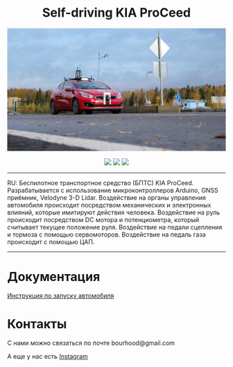 <h1 align="center">Self-driving KIA ProCeed</h1>

![Иллюстрация к проекту](https://github.com/BouRHooD/MoscowPolytech_KIAProCeed/raw/main/Docs/Images/OAMQwy686ig.jpg)

<p align="center">

<img src="https://badges.frapsoft.com/os/v1/open-source.svg?v=103" >
  
<img src="https://img.shields.io/github/repo-size/BouRHooD/MoscowPolytech_KIAProCeed" >
  
<img src="https://img.shields.io/github/last-commit/bourhood/MoscowPolytech_KIAProCeed" >
  
</p>

---

RU: Беспилотное транспортное средство (БПТС) KIA ProCeed. Разрабатывается с использование микроконтроллеров Arduino, GNSS приёмник, Velodyne 3-D Lidar. Воздействие на органы управления автомобиля происходит посредством механических и электронных влияний, которые имитируют действия человека. Воздействие на руль происходит посредством DC мотора и потенциометра, который считывает текущее положение руля. Воздействие на педали сцепления и тормоза с помощью сервомоторов. Воздействие на педаль газа происходит с помощью ЦАП. 

---
<h1 align="left"> Документация </h1>

[Инcтрукция по запуску автомобиля](https://github.com/BouRHooD/MoscowPolytech_KIAProCeed/raw/main/Docs/Connect_/Manual_po_ispolzovaniyu_KIA_ProCeed.pdf)


<h1 align="left"> Контакты </h1>
С нами можно связаться по почте bourhood@gmail.com

А еще у нас есть [Instagram](https://www.instagram.com/self.driving.mpu/?r=nametag)
